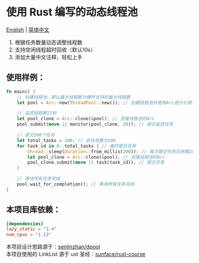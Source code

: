 
# 使用 Rust 编写的动态线程池

[English](README.md) | [简体中文](README.zh.md)

1. 根据任务数量动态调整线程数
2. 支持空闲线程超时回收（默认10s）
3. 添加大量中文注释，轻松上手

## 使用样例：

```rust
fn main() {
    // 创建线程池，默认最大线程数为硬件支持的最大线程数
    let pool = Arc::new(ThreadPool::new()); // 创建线程池并使用Arc进行引用计数

    // 监控线程数13秒
    let pool_clone = Arc::clone(&pool); // 克隆线程池的Arc
    pool.submit(move || monitor(pool_clone, 20)); // 提交监控任务

    // 提交100个任务
    let total_tasks = 100; // 总任务数为100
    for task_id in 0..total_tasks { // 循环提交任务
        thread::sleep(Duration::from_millis(200)); // 每次提交任务后休眠200毫秒
        let pool_clone = Arc::clone(&pool); // 克隆线程池的Arc
        pool_clone.submit(move || task(task_id)); // 提交任务
    }

    // 等待所有任务完成
    pool.wait_for_completion(); // 等待所有任务完成
}
```

## 本项目库依赖：

```toml
[dependencies]
lazy_static = "1.4"
num_cpus = "1.13"
```

本项目设计思路源于：[senlinzhan/dpool](https://github.com/senlinzhan/dpool)  
本项目使用的 LinkList 源于 ust 圣经：[sunface/rust-course](https://github.com/sunface/rust-course)
